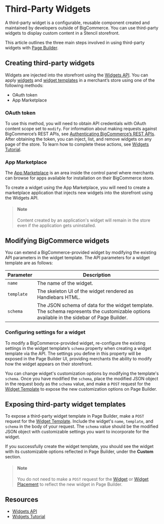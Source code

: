 # Third-Party Widgets



A third-party widget is a configurable, reusable component created and maintained by developers outside of BigCommerce. You can use third-party widgets to display custom content in a Stencil storefront. 

This article outlines the three main steps involved in using third-party widgets with [Page Builder](/stencil-docs/page-builder/page-builder-overview).

## Creating third-party widgets

Widgets are injected into the storefront using the [Widgets API](/api-reference/store-management/widgets). You can apply [widgets](/api-docs/store-management/widgets/overview#widgets) and [widget templates](/api-docs/store-management/widgets/overview#widget-templates) in a merchant’s store using one of the following methods:

- OAuth token
- App Marketplace

### OAuth token

To use this method, you will need to obtain API credentials with OAuth content scope set to `modify`. For information about making requests against BigCommerce’s REST APIs, see [Authenticating BigCommerce’s REST APIs](/api-docs/getting-started/authentication/rest-api-authentication).  After obtaining the token, you can inject, list, and remove widgets on any page of the store. To learn how to complete these actions, see [Widgets Tutorial](/api-docs/storefront/widgets/widgets-tutorial).

### App Marketplace

The [App Marketplace](https://www.bigcommerce.com/apps/) is an area inside the control panel where merchants can browse for apps available for installation on their BigCommerce store.

To create a widget using the App Marketplace, you will need to create a marketplace application that injects new widgets into the storefront using the Widgets API.

<!-- theme: info -->
> #### Note
> Content created by an application's widget will remain in the store even if the application gets uninstalled.

## Modifying BigCommerce widgets

You can extend a BigCommerce-provided widget by modifying the existing API parameters in the widget template. The API parameters for a widget template are as follows:

|Parameter|Description|
|---|---|
|`name`|The name of the widget.|
|`template`|The skeleton UI of the widget rendered as Handlebars HTML.|
|`schema`|The JSON schema of data for the widget template. The schema represents the customizable options available in the sidebar of Page Builder.|

### Configuring settings for a widget

To modify a BigCommerce-provided widget, re-configure the existing settings in the widget template’s `schema` property when creating a widget template via the API. The settings you define in this property will be exposed in the Page Builder UI, providing merchants the ability to modify how the widget appears on their storefront.

You can change widget's customization options by modifying the template's `schema`. Once you have modified the `schema`, place the modified JSON object in the request body as the `schema` value, and make a `POST` request for the [Widget Template](/api-reference/storefront/widgets-api/widget-template/createwidgettemplate) to expose the new customization options on Page Builder.

## Exposing third-party widget templates

To expose a third-party widget template in Page Builder, make a `POST` request for the [Widget Template](/api-reference/storefront/widgets-api/widget-template/createwidgettemplate). Include the widget's `name`, `template`, and `schema` in the body of your request. The `schema` value should be the modified JSON object with customizable settings you want to incorporate for the widget.

If you successfully create the widget template, you should see the widget with its customizable options reflected in Page Builder, under the **Custom** section.

<!-- theme: info -->
> #### Note
> You do not need to make a `POST` request for the [Widget](/api-reference/storefront/widgets-api/widget/createwidget) or [Widget Placement](/api-reference/storefront/widgets-api/placement/createplacement) to reflect the new widget in Page Builder.

## Resources

- [Widgets API](/api-docs/store-management/widgets/overview)
- [Widgets Tutorial](/api-docs/store-management/widgets/tutorial)
